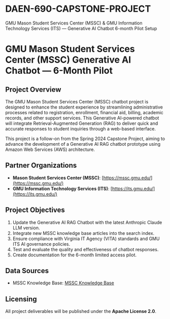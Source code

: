 # DAEN-690-CAPSTONE-PROJECT
GMU Mason Student Services Center (MSSC) &amp; GMU Information Technology Services (ITS) — Generative AI Chatbot 6-month Pilot Setup

# GMU Mason Student Services Center (MSSC) Generative AI Chatbot — 6-Month Pilot

## Project Overview

The GMU Mason Student Services Center (MSSC) chatbot project is designed to enhance the student experience by streamlining administrative processes related to registration, enrollment, financial aid, billing, academic records, and other support services. This Generative AI-powered chatbot will integrate Retrieval-Augmented Generation (RAG) to deliver quick and accurate responses to student inquiries through a web-based interface.

This project is a follow-on from the Spring 2024 Capstone Project, aiming to advance the development of a Generative AI RAG chatbot prototype using Amazon Web Services (AWS) architecture.

## Partner Organizations

- **Mason Student Services Center (MSSC)**: [https://mssc.gmu.edu/](https://mssc.gmu.edu/)
- **GMU Information Technology Services (ITS)**: [https://its.gmu.edu/](https://its.gmu.edu/)


## Project Objectives

1. Update the Generative AI RAG Chatbot with the latest Anthropic Claude LLM version.
2. Integrate new MSSC knowledge base articles into the search index.
3. Ensure compliance with Virginia IT Agency (VITA) standards and GMU ITS AI governance policies.
4. Test and evaluate the quality and effectiveness of chatbot responses.
5. Create documentation for the 6-month limited access pilot.

## Data Sources

- MSSC Knowledge Base: [MSSC Knowledge Base](https://mason.my.site.com/SelfServiceHC/s/topiccatalog)

## Licensing

All project deliverables will be published under the **Apache License 2.0**.

